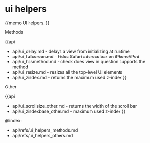 ui helpers 
=============

{{memo UI helpers. }}





<div class='h2'>Methods</div>

{{api
- api/ui_delay.md - delays a view from initializing at runtime
- api/ui_fullscreen.md - hides Safari address bar on iPhone/iPod
- api/ui_hasmethod.md - check does view in question supports the method
- api/ui_resize.md - resizes all the top-level UI elements
- api/ui_zindex.md - returns the maximum used z-index
}}





<div class='h2'>Other</div>


{{api
- api/ui_scrollsize_other.md - returns the width of the scroll bar
- api/ui_zindexbase_other.md - maximum used z-index
}}


@index:
- api/refs/ui_helpers_methods.md
- api/refs/ui_helpers_others.md

